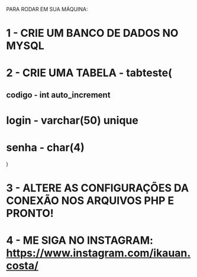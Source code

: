 PARA RODAR EM SUA MÁQUINA:

# 1 - CRIE UM BANCO DE DADOS NO MYSQL
# 2 - CRIE UMA TABELA - tabteste(
##  codigo - int auto_increment
#  login - varchar(50) unique
#  senha - char(4)
)
# 3 - ALTERE AS CONFIGURAÇÕES DA CONEXÃO NOS ARQUIVOS PHP E PRONTO!
# 4 - ME SIGA NO INSTAGRAM: https://www.instagram.com/ikauan.costa/

